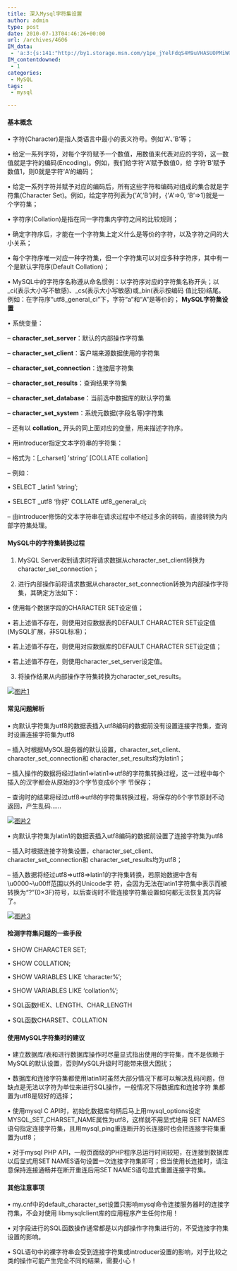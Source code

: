 ```yaml
---
title: 深入Mysql字符集设置
author: admin
type: post
date: 2010-07-13T04:46:26+00:00
url: /archives/4606
IM_data:
 - 'a:3:{s:141:"http://by1.storage.msn.com/y1pe_jYelFdqS4M9uVHASUOPMiWGlORakiVALpmSBiPqEK3tIk0pus8_MDYpf2ILdCT9o1jW0SU9cv5aDsszqDz1rmEP6crey3P?PARTNER=WRITER";s:57:"http://blog.haohtml.com/wp-content/uploads/2011/03/5d6d2.";s:141:"http://by1.storage.msn.com/y1pe_jYelFdqS65OW_dplyOcCLGOp_5HSQ2yXdkDqtt3VNeuqllpNEkzOzQsKv2mpa71xcdFHmJjZ4Nte_6LGpf7zhgoeoIUoO8?PARTNER=WRITER";s:57:"http://blog.haohtml.com/wp-content/uploads/2011/03/d119a.";s:141:"http://by1.storage.msn.com/y1pe_jYelFdqS4EkLLX7fHY9BjVxN1dxUWGpFTyfv_Lk8CdCifQ1ZXIPOGfhFV2emYq46cOYM004D1ft_-dDLfvgEicuIhhGFRB?PARTNER=WRITER";s:57:"http://blog.haohtml.com/wp-content/uploads/2011/03/9935b.";}'
IM_contentdowned:
 - 1
categories:
 - MySQL
tags:
 - mysql

---
```


#### **基本概念**

• 字符(Character)是指人类语言中最小的表义符号。例如’A’、’B’等；


• 给定一系列字符，对每个字符赋予一个数值，用数值来代表对应的字符，这一数值就是字符的编码(Encoding)。例如，我们给字符’A’赋予数值0，给 字符’B’赋予数值1，则0就是字符’A’的编码；


• 给定一系列字符并赋予对应的编码后，所有这些字符和编码对组成的集合就是字符集(Character Set)。例如，给定字符列表为{’A’,’B’}时，{’A’=>0, ‘B’=>1}就是一个字符集；


• 字符序(Collation)是指在同一字符集内字符之间的比较规则；


• 确定字符序后，才能在一个字符集上定义什么是等价的字符，以及字符之间的大小关系；


• 每个字符序唯一对应一种字符集，但一个字符集可以对应多种字符序，其中有一个是默认字符序(Default Collation)；


• MySQL中的字符序名称遵从命名惯例：以字符序对应的字符集名称开头；以_ci(表示大小写不敏感)、_cs(表示大小写敏感)或_bin(表示按编码 值比较)结尾。例如：在字符序“utf8_general_ci”下，字符“a”和“A”是等价的； **MySQL字符集设置**

• 系统变量：


– **character_set_server**：默认的内部操作字符集


– **character_set_client**：客户端来源数据使用的字符集


– **character_set_connection**：连接层字符集


– **character_set_results**：查询结果字符集


– **character_set_database**：当前选中数据库的默认字符集


– **character_set_system**：系统元数据(字段名等)字符集


– 还有以 **collation_** 开头的同上面对应的变量，用来描述字符序。


• 用introducer指定文本字符串的字符集：


– 格式为：[_charset] ’string’ [COLLATE collation]


– 例如：


• SELECT _latin1 ’string’;


• SELECT _utf8 ‘你好’ COLLATE utf8_general_ci;


– 由introducer修饰的文本字符串在请求过程中不经过多余的转码，直接转换为内部字符集处理。


#### **MySQL中的字符集转换过程**

1. MySQL Server收到请求时将请求数据从character_set_client转换为character_set_connection；


2. 进行内部操作前将请求数据从character_set_connection转换为内部操作字符集，其确定方法如下：


• 使用每个数据字段的CHARACTER SET设定值；


• 若上述值不存在，则使用对应数据表的DEFAULT CHARACTER SET设定值(MySQL扩展，非SQL标准)；


• 若上述值不存在，则使用对应数据库的DEFAULT CHARACTER SET设定值；


• 若上述值不存在，则使用character_set_server设定值。


3. 将操作结果从内部操作字符集转换为character_set_results。


[![图片1](http://by1.storage.msn.com/y1pe_jYelFdqS4M9uVHASUOPMiWGlORakiVALpmSBiPqEK3tIk0pus8_MDYpf2ILdCT9o1jW0SU9cv5aDsszqDz1rmEP6crey3P?PARTNER=WRITER)](http://by1.storage.msn.com/y1pe_jYelFdqS5ZJBldNnN9gSgYvu_yPc2SPiYr0F0bF7hv5mC9eAa4eB1O_GcmQX4LuVf7yiUB9a4WppnLOMJURShP4yYRLXXr?PARTNER=WRITER)

#### **常见问题解析**

• 向默认字符集为utf8的数据表插入utf8编码的数据前没有设置连接字符集，查询时设置连接字符集为utf8


– 插入时根据MySQL服务器的默认设置，character_set_client、character_set_connection和 character_set_results均为latin1；


– 插入操作的数据将经过latin1=>latin1=>utf8的字符集转换过程，这一过程中每个插入的汉字都会从原始的3个字节变成6个字 节保存；


– 查询时的结果将经过utf8=>utf8的字符集转换过程，将保存的6个字节原封不动返回，产生乱码……


[![图片2](http://by1.storage.msn.com/y1pe_jYelFdqS65OW_dplyOcCLGOp_5HSQ2yXdkDqtt3VNeuqllpNEkzOzQsKv2mpa71xcdFHmJjZ4Nte_6LGpf7zhgoeoIUoO8?PARTNER=WRITER)](http://ixxpjg.bay.livefilestore.com/y1pU6_cSvL4HBsiKr55ChShxx15zfX64SQiUj_czboWqPod1v6K0Wb-LebCyQC1tSi7E9AH1qnY8ACb8E9STxpB268dg3ZYaHFy?PARTNER=WRITER)

• 向默认字符集为latin1的数据表插入utf8编码的数据前设置了连接字符集为utf8


– 插入时根据连接字符集设置，character_set_client、character_set_connection和 character_set_results均为utf8；


– 插入数据将经过utf8=>utf8=>latin1的字符集转换，若原始数据中含有\u0000~\u00ff范围以外的Unicode字 符，会因为无法在latin1字符集中表示而被转换为“?”(0×3F)符号，以后查询时不管连接字符集设置如何都无法恢复其内容了。


[![图片3](http://by1.storage.msn.com/y1pe_jYelFdqS4EkLLX7fHY9BjVxN1dxUWGpFTyfv_Lk8CdCifQ1ZXIPOGfhFV2emYq46cOYM004D1ft_-dDLfvgEicuIhhGFRB?PARTNER=WRITER)](http://ixxpjg.bay.livefilestore.com/y1pU6_cSvL4HBsnogZw0HevAR0xadYeRuYNzavtKLG29pZqXskdoxoXjOVZ3rZcYUyu74ISQqNaW2kPQ5ZKj6cc2cIudvq5Y2hF?PARTNER=WRITER)

#### **检测字符集问题的一些手段**

• SHOW CHARACTER SET;


• SHOW COLLATION;


• SHOW VARIABLES LIKE ‘character%’;


• SHOW VARIABLES LIKE ‘collation%’;


• SQL函数HEX、LENGTH、CHAR_LENGTH


• SQL函数CHARSET、COLLATION


#### 使用MySQL字符集时的建议

• 建立数据库/表和进行数据库操作时尽量显式指出使用的字符集，而不是依赖于MySQL的默认设置，否则MySQL升级时可能带来很大困扰；


• 数据库和连接字符集都使用latin1时虽然大部分情况下都可以解决乱码问题，但缺点是无法以字符为单位来进行SQL操作，一般情况下将数据库和连接字符 集都置为utf8是较好的选择；


• 使用mysql C API时，初始化数据库句柄后马上用mysql_options设定MYSQL_SET_CHARSET_NAME属性为utf8，这样就不用显式地用 SET NAMES语句指定连接字符集，且用mysql_ping重连断开的长连接时也会把连接字符集重置为utf8；


• 对于mysql PHP API，一般页面级的PHP程序总运行时间较短，在连接到数据库以后显式用SET NAMES语句设置一次连接字符集即可；但当使用长连接时，请注意保持连接通畅并在断开重连后用SET NAMES语句显式重置连接字符集。


#### 其他注意事项

• my.cnf中的default_character_set设置只影响mysql命令连接服务器时的连接字符集，不会对使用 libmysqlclient库的应用程序产生任何作用！


• 对字段进行的SQL函数操作通常都是以内部操作字符集进行的，不受连接字符集设置的影响。


• SQL语句中的裸字符串会受到连接字符集或introducer设置的影响，对于比较之类的操作可能产生完全不同的结果，需要小心！